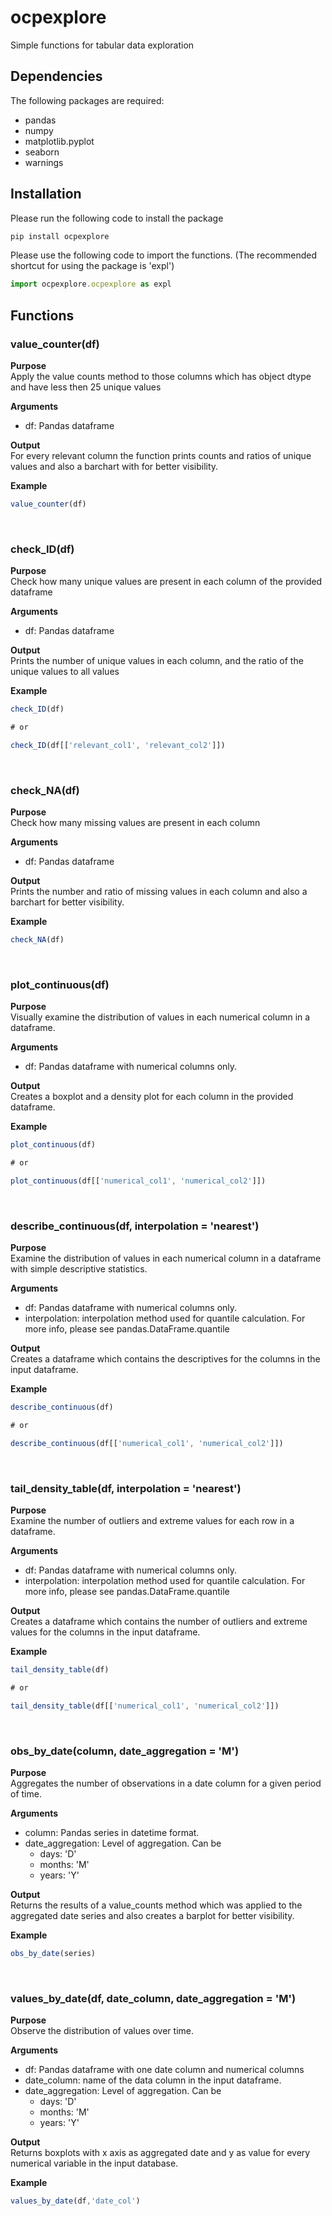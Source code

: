 # ocpexplore
Simple functions for tabular data exploration

## Dependencies
The following packages are required:
* pandas
* numpy
* matplotlib.pyplot
* seaborn
* warnings

## Installation
Please run the following code to install the package
``` js
pip install ocpexplore
```
Please use the following code to import the functions. (The recommended shortcut for using the package is 'expl')
``` js
import ocpexplore.ocpexplore as expl
```
## Functions
### value_counter(df)
__Purpose__\
Apply the value counts method to those columns which has object dtype and have less then 25 unique values

__Arguments__
* df: Pandas dataframe

__Output__\
For every relevant column the function prints counts and ratios of unique values and also a barchart with for better visibility.

__Example__
``` js
value_counter(df)
```
&nbsp;

### check_ID(df)
__Purpose__\
Check how many unique values are present in each column of the provided dataframe

__Arguments__
* df: Pandas dataframe

__Output__\
Prints the number of unique values in each column, and the ratio of the unique values to all values

__Example__
``` js
check_ID(df)

# or

check_ID(df[['relevant_col1', 'relevant_col2']])
```
&nbsp;

### check_NA(df)
__Purpose__\
Check how many missing values are present in each column 

__Arguments__
* df: Pandas dataframe

__Output__\
Prints the number and ratio of missing values in each column and also a barchart for better visibility.

__Example__
``` js
check_NA(df)
```
&nbsp;

### plot_continuous(df)
__Purpose__\
Visually examine the distribution of values in each numerical column in a dataframe.

__Arguments__
* df: Pandas dataframe with numerical columns only.

__Output__\
Creates a boxplot and a density plot for each column in the provided dataframe. 

__Example__
``` js
plot_continuous(df)

# or

plot_continuous(df[['numerical_col1', 'numerical_col2']])
```
&nbsp;

### describe_continuous(df, interpolation = 'nearest')
__Purpose__\
Examine the distribution of values in each numerical column in a dataframe with simple descriptive statistics.

__Arguments__
* df: Pandas dataframe with numerical columns only.
* interpolation: interpolation method used for quantile calculation. For more info, please see pandas.DataFrame.quantile

__Output__\
Creates a dataframe which contains the descriptives for the columns in the input dataframe.

__Example__
``` js
describe_continuous(df)

# or

describe_continuous(df[['numerical_col1', 'numerical_col2']])
```
&nbsp;

### tail_density_table(df, interpolation = 'nearest')
__Purpose__\
Examine the number of outliers and extreme values for each row in a dataframe.

__Arguments__
* df: Pandas dataframe with numerical columns only.
* interpolation: interpolation method used for quantile calculation. For more info, please see pandas.DataFrame.quantile

__Output__\
Creates a dataframe which contains the number of outliers and extreme values for the columns in the input dataframe.

__Example__
``` js
tail_density_table(df)

# or

tail_density_table(df[['numerical_col1', 'numerical_col2']])
```
&nbsp;

### obs_by_date(column, date_aggregation = 'M')
__Purpose__\
Aggregates the number of observations in a date column for a given period of time.

__Arguments__
* column: Pandas series in datetime format.
* date_aggregation: Level of aggregation. Can be
  - days: 'D'
  - months: 'M'
  - years: 'Y'

__Output__\
Returns the results of a value_counts method which was applied to the aggregated date series and also creates a barplot for better visibility.

__Example__
``` js
obs_by_date(series)
```
&nbsp;

### values_by_date(df, date_column, date_aggregation = 'M')
__Purpose__\
Observe the distribution of values over time.

__Arguments__
* df: Pandas dataframe with one date column and numerical columns
* date_column: name of the data column in the input dataframe.
* date_aggregation: Level of aggregation. Can be
  - days: 'D'
  - months: 'M'
  - years: 'Y'

__Output__\
Returns boxplots with x axis as aggregated date and y as value for every numerical variable in the input database.

__Example__
``` js
values_by_date(df,'date_col')
```
